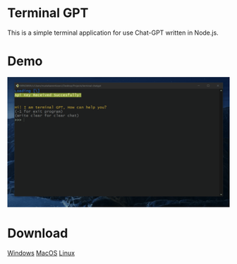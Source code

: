 # Terminal GPT

This is a simple terminal application for use Chat-GPT written in Node.js.

# Demo
![](./demo/demo.gif)

# Download

[Windows](./main-win.exe) [MacOS](./main-macos) [Linux](./main-linux)
